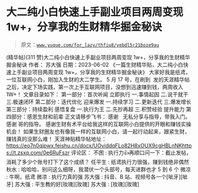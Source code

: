 # 大二纯小白快速上手副业项目两周变现 1w+，分享我的生财精华掘金秘诀

> 原文：[`www.yuque.com/for_lazy/thfiu8/yebdl5r21boze9au`](https://www.yuque.com/for_lazy/thfiu8/yebdl5r21boze9au)

<ne-h2 id="a1821cac" data-lake-id="a1821cac"><ne-heading-ext><ne-heading-anchor></ne-heading-anchor><ne-heading-fold></ne-heading-fold></ne-heading-ext><ne-heading-content><ne-text id="uccc70752">(精华帖)(311 赞)大二纯小白快速上手副业项目两周变现 1w+，分享我的生财精华掘金秘诀</ne-text></ne-heading-content></ne-h2> <ne-p id="u32f91047" data-lake-id="u32f91047"><ne-text id="uf6ac2cdf">作者： 苏大强</ne-text></ne-p> <ne-p id="u63810553" data-lake-id="u63810553"><ne-text id="u65a1a80f">日期：2023-06-02</ne-text></ne-p> <ne-p id="u4809893f" data-lake-id="u4809893f"><ne-text id="u793a7d80">《一篇生财精华贴，大二纯小白快速上手副业项目两周变现 1w+，分享我的生财精华掘金秘诀》</ne-text></ne-p> <ne-p id="u1bc95584" data-lake-id="u1bc95584"><ne-text id="uae528fdd">大家好我是纸鸢，一位互联网小白，刚加入生财的大二学生。</ne-text></ne-p> <ne-p id="u490aeecc" data-lake-id="u490aeecc"><ne-text id="u6ee7f649">5 月 17 号，在刷到  发的天涯精华帖之后，决定下场实践，第一次上手互联网项目，没想到迅速赚到钱，两周收入 1W+！</ne-text></ne-p> <ne-p id="u7ff42ae1" data-lake-id="u7ff42ae1"><ne-text id="u4fd65e29">文章目录如下：</ne-text> <ne-text id="u13af730d">第一部分：首次听闻 立即执行</ne-text> <ne-text id="u6b87e05f">一.事情起因</ne-text> <ne-text id="u1a44682c">二.说干就干</ne-text> <ne-text id="uf65bb0d5">三.极速闭环</ne-text></ne-p> <ne-p id="u5711ec7a" data-lake-id="u5711ec7a"><ne-text id="u17e40a17">第二部分：迭代优化 迎来爆发</ne-text> <ne-text id="u8a49ab03">一.持续学习</ne-text> <ne-text id="u1b622b22">二.更新迭代</ne-text> <ne-text id="ua55abb9d">三.爆发增长</ne-text></ne-p> <ne-p id="u59b66df9" data-lake-id="u59b66df9"><ne-text id="u79cd6cdd">第三部分：持续盈利 感悟复盘</ne-text> <ne-text id="uf21b04ba">一.执行为王</ne-text> <ne-text id="u7465ba04">二.先抄再超</ne-text> <ne-text id="u0463650b">三.积赞经验 提升能力</ne-text></ne-p> <ne-p id="ua9ea9703" data-lake-id="ua9ea9703"><ne-text id="udc64619d">第四部分：感恩生财和前辈</ne-text></ne-p> <ne-p id="uf7526138" data-lake-id="uf7526138"><ne-text id="ub944a0ce">正文请移步飞书：</ne-text></ne-p> <ne-p id="u7e36a136" data-lake-id="u7e36a136"><ne-text id="uafceb743">感谢   无私分享与指导，带我入门。</ne-text> <ne-text id="u70af4635">感谢 哥的指导。</ne-text> <ne-text id="u64e82282">感谢生财有术平台给我这样的互联网小白提供的开眼和赚钱实操机会！</ne-text> <ne-text id="u54e6685d">如果生财圈友也有像我一样的互联网小白，请一起行动起来，跟紧生财，赚钱真的没那么难！</ne-text></ne-p> <ne-p id="u662a70c6" data-lake-id="u662a70c6"><ne-text id="ud57f6554">天涯神贴精华帖地址：</ne-text>[<ne-text id="u300adcf8">https://eo7n0qipwx.feishu.cn/docx/UOviddqFLo82H8xOUX9cgHBLnNK</ne-text>](https://eo7n0qipwx.feishu.cn/docx/UOviddqFLo82H8xOUX9cgHBLnNK)[<ne-text id="ue5596bbe">https://t.zsxq.com/0e6RuFszr</ne-text>](https://t.zsxq.com/0e6RuFszr)</ne-p> <ne-hole id="u6bc992ee" data-lake-id="u6bc992ee"><ne-card data-card-name="hr" data-card-type="block" id="SMIrb" data-event-boundary="card"><ne-p id="u65a5e24a" data-lake-id="u65a5e24a"><ne-text id="ud5062728">评论区：</ne-text></ne-p> <ne-p id="u4147a9c5" data-lake-id="u4147a9c5"><ne-text id="uc16cb906">不困 : 执行力👍再顺口问一下：截止发帖，消耗了多少个账号打下了这个成绩？</ne-text> <ne-text id="ub59d3c5f">任平生 : 纸鸢执行力很强，赚到钱绝非偶然</ne-text> <ne-text id="u761bb078">秋水 : 哈哈哈，别问这么细呀，我潜伏一个头部号，每天进群也才 5 到 6 个</ne-text> <ne-text id="u7a06c065">微凉 : 牛啊，纸鸢</ne-text> <ne-text id="uf3f28087">微凉 : 执行力真的强</ne-text> <ne-text id="ub1c2e7ab">苏大强 : 抖音、B 站、视频号各一个[呲牙][呲牙]</ne-text> <ne-text id="ue36c8dff">苏大强 : 平生教的好[玫瑰][玫瑰]</ne-text> <ne-text id="u0c29fdaa">苏大强 : [玫瑰][玫瑰]</ne-text></ne-p></ne-card></ne-hole>